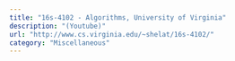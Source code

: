 ```yaml
---
title: "16s-4102 - Algorithms, University of Virginia"
description: "(Youtube)"
url: "http://www.cs.virginia.edu/~shelat/16s-4102/"
category: "Miscellaneous"
---
```

